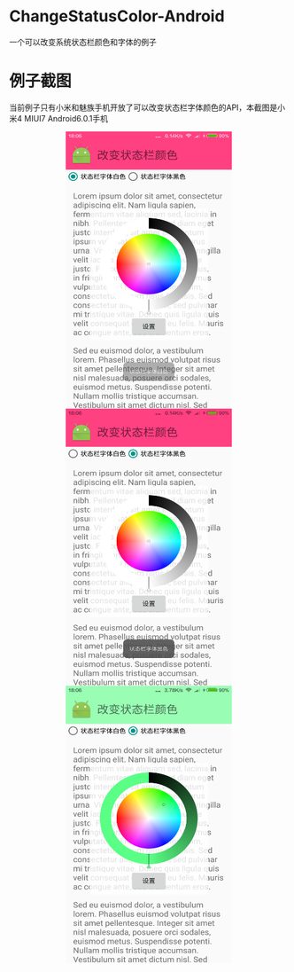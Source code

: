 # ChangeStatusColor-Android
一个可以改变系统状态栏颜色和字体的例子

# 例子截图
当前例子只有小米和魅族手机开放了可以改变状态栏字体颜色的API，本截图是小米4 MIUI7 Android6.0.1手机
<div align="center">
<img src="https://github.com/DyncKathline/ChangeStatusColor-Android/blob/master/screenshots/1.png" width = "300" height = "500" alt="图片1" align=center />
<img src="https://github.com/DyncKathline/ChangeStatusColor-Android/blob/master/screenshots/2.png" width = "300" height = "500" alt="图片2" align=center />
</div>
<div align="center">
<img src="https://github.com/DyncKathline/ChangeStatusColor-Android/blob/master/screenshots/3.png" width = "300" height = "500" alt="图片3" align=center />
</div>
